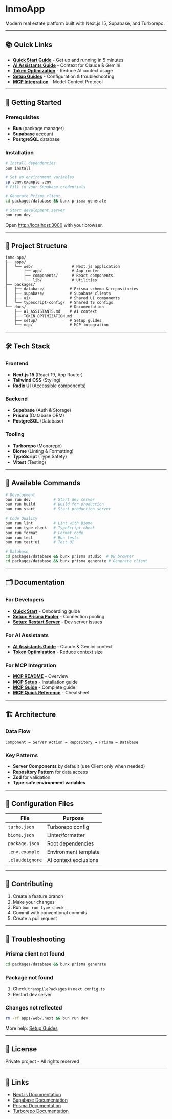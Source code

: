 # InmoApp

Modern real estate platform built with Next.js 15, Supabase, and Turborepo.

---

## 📚 Quick Links

- **[Quick Start Guide](./QUICK_START.md)** - Get up and running in 5 minutes
- **[AI Assistants Guide](./docs/AI_ASSISTANTS.md)** - Context for Claude & Gemini
- **[Token Optimization](./docs/TOKEN_OPTIMIZATION.md)** - Reduce AI context usage
- **[Setup Guides](./docs/setup/)** - Configuration & troubleshooting
- **[MCP Integration](./docs/mcp/)** - Model Context Protocol

---

## 🚀 Getting Started

### Prerequisites

- **Bun** (package manager)
- **Supabase** account
- **PostgreSQL** database

### Installation

```bash
# Install dependencies
bun install

# Set up environment variables
cp .env.example .env
# Fill in your Supabase credentials

# Generate Prisma client
cd packages/database && bunx prisma generate

# Start development server
bun run dev
```

Open [http://localhost:3000](http://localhost:3000) with your browser.

---

## 📁 Project Structure

```
inmo-app/
├── apps/
│   └── web/                 # Next.js application
│       ├── app/             # App router
│       ├── components/      # React components
│       └── lib/             # Utilities
├── packages/
│   ├── database/           # Prisma schema & repositories
│   ├── supabase/           # Supabase clients
│   ├── ui/                 # Shared UI components
│   └── typescript-config/  # Shared TS configs
└── docs/                   # Documentation
    ├── AI_ASSISTANTS.md    # AI context
    ├── TOKEN_OPTIMIZATION.md
    ├── setup/              # Setup guides
    └── mcp/                # MCP integration
```

---

## 🛠️ Tech Stack

### Frontend
- **Next.js 15** (React 19, App Router)
- **Tailwind CSS** (Styling)
- **Radix UI** (Accessible components)

### Backend
- **Supabase** (Auth & Storage)
- **Prisma** (Database ORM)
- **PostgreSQL** (Database)

### Tooling
- **Turborepo** (Monorepo)
- **Biome** (Linting & Formatting)
- **TypeScript** (Type Safety)
- **Vitest** (Testing)

---

## 📝 Available Commands

```bash
# Development
bun run dev          # Start dev server
bun run build        # Build for production
bun run start        # Start production server

# Code Quality
bun run lint         # Lint with Biome
bun run type-check   # TypeScript check
bun run format       # Format code
bun run test         # Run tests
bun run test:ui      # Test UI

# Database
cd packages/database && bunx prisma studio  # DB browser
cd packages/database && bunx prisma generate # Generate client
```

---

## 🗂️ Documentation

### For Developers
- **[Quick Start](./QUICK_START.md)** - Onboarding guide
- **[Setup: Prisma Pooler](./docs/setup/PRISMA_POOLER.md)** - Connection pooling
- **[Setup: Restart Server](./docs/setup/RESTART_SERVER.md)** - Dev server issues

### For AI Assistants
- **[AI Assistants Guide](./docs/AI_ASSISTANTS.md)** - Claude & Gemini context
- **[Token Optimization](./docs/TOKEN_OPTIMIZATION.md)** - Reduce context size

### For MCP Integration
- **[MCP README](./docs/mcp/README.md)** - Overview
- **[MCP Setup](./docs/mcp/SETUP.md)** - Installation guide
- **[MCP Guide](./docs/mcp/GUIDE.md)** - Complete guide
- **[MCP Quick Reference](./docs/mcp/QUICK_REFERENCE.md)** - Cheatsheet

---

## 🏗️ Architecture

### Data Flow
```
Component → Server Action → Repository → Prisma → Database
```

### Key Patterns
- **Server Components** by default (use Client only when needed)
- **Repository Pattern** for data access
- **Zod** for validation
- **Type-safe environment variables**

---

## 🔧 Configuration Files

| File | Purpose |
|------|---------|
| `turbo.json` | Turborepo config |
| `biome.json` | Linter/formatter |
| `package.json` | Root dependencies |
| `.env.example` | Environment template |
| `.claudeignore` | AI context exclusions |

---

## 🤝 Contributing

1. Create a feature branch
2. Make your changes
3. Run `bun run type-check`
4. Commit with conventional commits
5. Create a pull request

---

## 🐛 Troubleshooting

### Prisma client not found
```bash
cd packages/database && bunx prisma generate
```

### Package not found
1. Check `transpilePackages` in `next.config.ts`
2. Restart dev server

### Changes not reflected
```bash
rm -rf apps/web/.next && bun run dev
```

More help: [Setup Guides](./docs/setup/)

---

## 📄 License

Private project - All rights reserved

---

## 🔗 Links

- [Next.js Documentation](https://nextjs.org/docs)
- [Supabase Documentation](https://supabase.com/docs)
- [Prisma Documentation](https://www.prisma.io/docs)
- [Turborepo Documentation](https://turbo.build/repo/docs)